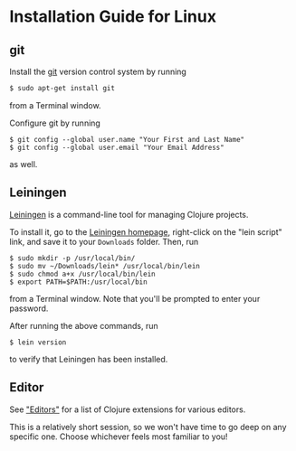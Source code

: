 # Installation Guide for Linux

## git

Install the [git](https://git-scm.com/) version control system by running

```sh
$ sudo apt-get install git
```

from a Terminal window.

Configure git by running

```shell
$ git config --global user.name "Your First and Last Name"
$ git config --global user.email "Your Email Address"
```

as well.


## Leiningen

[Leiningen](http://leiningen.org/) is a command-line tool for managing Clojure projects.

To install it, go to the [Leiningen homepage](http://leiningen.org/#install), right-click on the "lein script" link, and save it to your `Downloads` folder. Then, run

```shell
$ sudo mkdir -p /usr/local/bin/
$ sudo mv ~/Downloads/lein* /usr/local/bin/lein
$ sudo chmod a+x /usr/local/bin/lein
$ export PATH=$PATH:/usr/local/bin
```

from a Terminal window. Note that you'll be prompted to enter your password.

After running the above commands, run

```shell
$ lein version
```

to verify that Leiningen has been installed.


## Editor

See ["Editors"](editors.md) for a list of Clojure extensions for various editors.

This is a relatively short session, so we won't have time to go deep on any specific one. Choose whichever feels most familiar to you!
